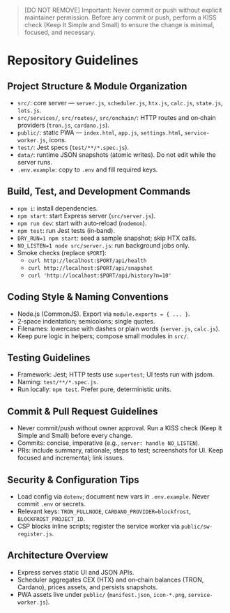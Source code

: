 > [DO NOT REMOVE] Important: Never commit or push without explicit maintainer permission. Before any commit or push, perform a KISS check (Keep It Simple and Small) to ensure the change is minimal, focused, and necessary.

# Repository Guidelines

## Project Structure & Module Organization
- `src/`: core server — `server.js`, `scheduler.js`, `htx.js`, `calc.js`, `state.js`, `lots.js`.
- `src/services/`, `src/routes/`, `src/onchain/`: HTTP routes and on‑chain providers (`tron.js`, `cardano.js`).
- `public/`: static PWA — `index.html`, `app.js`, `settings.html`, `service-worker.js`, icons.
- `test/`: Jest specs (`test/**/*.spec.js`).
- `data/`: runtime JSON snapshots (atomic writes). Do not edit while the server runs.
- `.env.example`: copy to `.env` and fill required keys.

## Build, Test, and Development Commands
- `npm i`: install dependencies.
- `npm start`: start Express server (`src/server.js`).
- `npm run dev`: start with auto‑reload (`nodemon`).
- `npm test`: run Jest tests (in‑band).
- `DRY_RUN=1 npm start`: seed a sample snapshot; skip HTX calls.
- `NO_LISTEN=1 node src/server.js`: run background jobs only.
- Smoke checks (replace `$PORT`):
  - `curl http://localhost:$PORT/api/health`
  - `curl http://localhost:$PORT/api/snapshot`
  - `curl 'http://localhost:$PORT/api/history?n=10'`

## Coding Style & Naming Conventions
- Node.js (CommonJS). Export via `module.exports = { ... }`.
- 2‑space indentation; semicolons; single quotes.
- Filenames: lowercase with dashes or plain words (`server.js`, `calc.js`).
- Keep pure logic in helpers; compose small modules in `src/`.

## Testing Guidelines
- Framework: Jest; HTTP tests use `supertest`; UI tests run with jsdom.
- Naming: `test/**/*.spec.js`.
- Run locally: `npm test`. Prefer pure, deterministic units.

## Commit & Pull Request Guidelines
- Never commit/push without owner approval. Run a KISS check (Keep It Simple and Small) before every change.
- Commits: concise, imperative (e.g., `server: handle NO_LISTEN`).
- PRs: include summary, rationale, steps to test; screenshots for UI. Keep focused and incremental; link issues.

## Security & Configuration Tips
- Load config via `dotenv`; document new vars in `.env.example`. Never commit `.env` or secrets.
- Relevant keys: `TRON_FULLNODE`, `CARDANO_PROVIDER=blockfrost`, `BLOCKFROST_PROJECT_ID`.
- CSP blocks inline scripts; register the service worker via `public/sw-register.js`.

## Architecture Overview
- Express serves static UI and JSON APIs.
- Scheduler aggregates CEX (HTX) and on‑chain balances (TRON, Cardano), prices assets, and persists snapshots.
- PWA assets live under `public/` (`manifest.json`, `icon-*.png`, `service-worker.js`).
